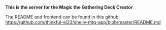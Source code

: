 **This is the server for the Magic the Gathering Deck Creator** 

The README and frontend can be found in this github:
https://github.com/thinkful-ei23/shelly-mtg-app/blob/master/README.md
